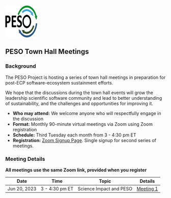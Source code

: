 <a href="https://pesoproject.org"><img src="PESO-Logo.png" alt="PESO Logo" width="100" height="100"></a>

## PESO Town Hall Meetings

### Background

The PESO Project is hosting a series of town hall meetings in preparation for post-ECP software-ecosystem sustainment efforts.

We hope that the discussions during the town hall events will grow the leadership scientific software community and lead to better understanding of sustainability, and the challenges and opportunities for improving it.

- **Who may attend:** We welcome anyone who will respectfully engage in the discussion
- **Format:** Monthly 90-minute virtual meetings via Zoom using Zoom registration
- **Schedule:** Third Tuesday each month from 3 - 4:30 pm ET
- **Registration:** [Zoom Signup Page]().  Single signup for second series of meetings.

### Meeting Details 

**All meetings use the same Zoom link, provided when you register**

| Date | Time | Topic | Details |
|------|------|-------|---------|
| Jun 20, 2023| 3 - 4:30 pm ET | Science Impact and PESO | [Meeting 1](Meetings/Meeting1.md)
